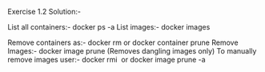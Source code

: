 Exercise 1.2
Solution:-

List all containers:- docker ps -a
List images:- docker images

Remove containers as:- docker rm <container> or docker container prune
Remove Images:- docker image prune (Removes dangling images only)
To manually remove images user:- docker rmi <image> or docker image prune -a


